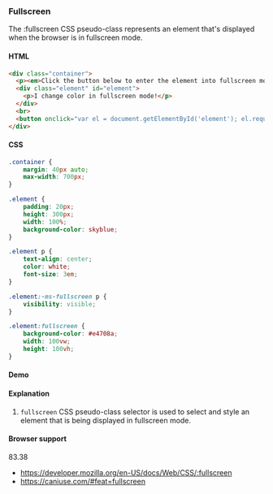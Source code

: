 ### Fullscreen

The :fullscreen CSS pseudo-class represents an element that's displayed when the browser is in fullscreen mode.

#### HTML

```html
<div class="container">
  <p><em>Click the button below to enter the element into fullscreen mode. </em></p>
  <div class="element" id="element">
    <p>I change color in fullscreen mode!</p>
  </div>
  <br>
  <button onclick="var el = document.getElementById('element'); el.requestFullscreen();">Go Full Screen!</button>
</div>
```

#### CSS

```css
.container {
    margin: 40px auto;
    max-width: 700px;
}

.element {
    padding: 20px;
    height: 300px;
    width: 100%;
    background-color: skyblue;
}

.element p {
    text-align: center;
    color: white;
    font-size: 3em;
}

.element:-ms-fullscreen p {
    visibility: visible;
}

.element:fullscreen {
    background-color: #e4708a;
    width: 100vw;
    height: 100vh;
}
```

#### Demo

#### Explanation

1. `fullscreen` CSS pseudo-class selector is used to select and style an element that is being displayed in fullscreen mode.

#### Browser support

<span class="snippet__support-note">83.38</span>

* https://developer.mozilla.org/en-US/docs/Web/CSS/:fullscreen
* https://caniuse.com/#feat=fullscreen

<!-- tags: visual -->
